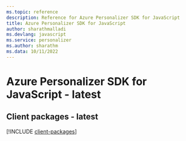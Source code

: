 ```yaml
---
ms.topic: reference
description: Reference for Azure Personalizer SDK for JavaScript
title: Azure Personalizer SDK for JavaScript
author: sharathmalladi
ms.devlang: javascript
ms.service: personalizer
ms.author: sharathm
ms.data: 10/11/2022
---
```

# Azure Personalizer SDK for JavaScript - latest

## Client packages - latest
[!INCLUDE [client-packages](personalizer-client-index.md)]